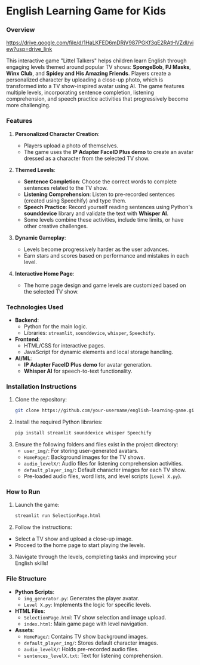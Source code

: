 # English Learning Game for Kids

### Overview

https://drive.google.com/file/d/1HaLKFED6mDRjV987PGKf3qE2RAtHVZdI/view?usp=drive_link

This interactive game "Littel Talkers" helps children learn English through engaging levels themed around popular TV shows: **SpongeBob**, **PJ Masks**, **Winx Club**, and **Spidey and His Amazing Friends**. Players create a personalized character by uploading a close-up photo, which is transformed into a TV show-inspired avatar using AI. The game features multiple levels, incorporating sentence completion, listening comprehension, and speech practice activities that progressively become more challenging.

### Features

1. **Personalized Character Creation**:
   - Players upload a photo of themselves.
   - The game uses the **IP Adapter FaceID Plus demo** to create an avatar dressed as a character from the selected TV show.

2. **Themed Levels**:
   - **Sentence Completion**: Choose the correct words to complete sentences related to the TV show.
   - **Listening Comprehension**: Listen to pre-recorded sentences (created using Speechify) and type them.
   - **Speech Practice**: Record yourself reading sentences using Python's **sounddevice** library and validate the text with **Whisper AI**.
   - Some levels combine these activities, include time limits, or have other creative challenges.

3. **Dynamic Gameplay**:
   - Levels become progressively harder as the user advances.
   - Earn stars and scores based on performance and mistakes in each level.

4. **Interactive Home Page**:
   - The home page design and game levels are customized based on the selected TV show.

### Technologies Used

- **Backend**:
  - Python for the main logic.
  - Libraries: `streamlit`, `sounddevice`, `whisper`, `Speechify`.
- **Frontend**:
  - HTML/CSS for interactive pages.
  - JavaScript for dynamic elements and local storage handling.
- **AI/ML**:
  - **IP Adapter FaceID Plus demo** for avatar generation.
  - **Whisper AI** for speech-to-text functionality.

### Installation Instructions

1. Clone the repository:
   ```bash
   git clone https://github.com/your-username/english-learning-game.git
   ```
2. Install the required Python libraries:
   ```bash
   pip install streamlit sounddevice whisper Speechify
   ```
3. Ensure the following folders and files exist in the project directory:
    - `user_img/`: For storing user-generated avatars.
    - `HomePage/`: Background images for the TV shows.
    - `audio_levelX/`: Audio files for listening comprehension activities.
    - `default_player_img/`: Default character images for each TV show.
    - Pre-loaded audio files, word lists, and level scripts (`Level X.py`).

### How to Run

1. Launch the game:
   ```bash
   streamlit run SelectionPage.html
   ```
2. Follow the instructions:

- Select a TV show and upload a close-up image.
- Proceed to the home page to start playing the levels.
3. Navigate through the levels, completing tasks and improving your English skills!

### File Structure

- **Python Scripts**:
  - `img_generator.py`: Generates the player avatar.
  - `Level X.py`: Implements the logic for specific levels.
- **HTML Files**:
  - `SelectionPage.htm`l: TV show selection and image upload.
  - `index.html`: Main game page with level navigation.
- **Assets**:
  - `HomePage/`: Contains TV show background images.
  - `default_player_img/`: Stores default character images.
  - `audio_levelX/`: Holds pre-recorded audio files.
  - `sentences_levelX.txt`: Text for listening comprehension.




   
   
